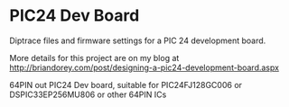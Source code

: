 # PIC24 Dev Board

Diptrace files and firmware settings for a PIC 24 development board. 

More details for this project are on my blog at http://briandorey.com/post/designing-a-pic24-development-board.aspx

64PIN out PIC24 Dev board, suitable for PIC24FJ128GC006 or DSPIC33EP256MU806 or other 64PIN ICs
